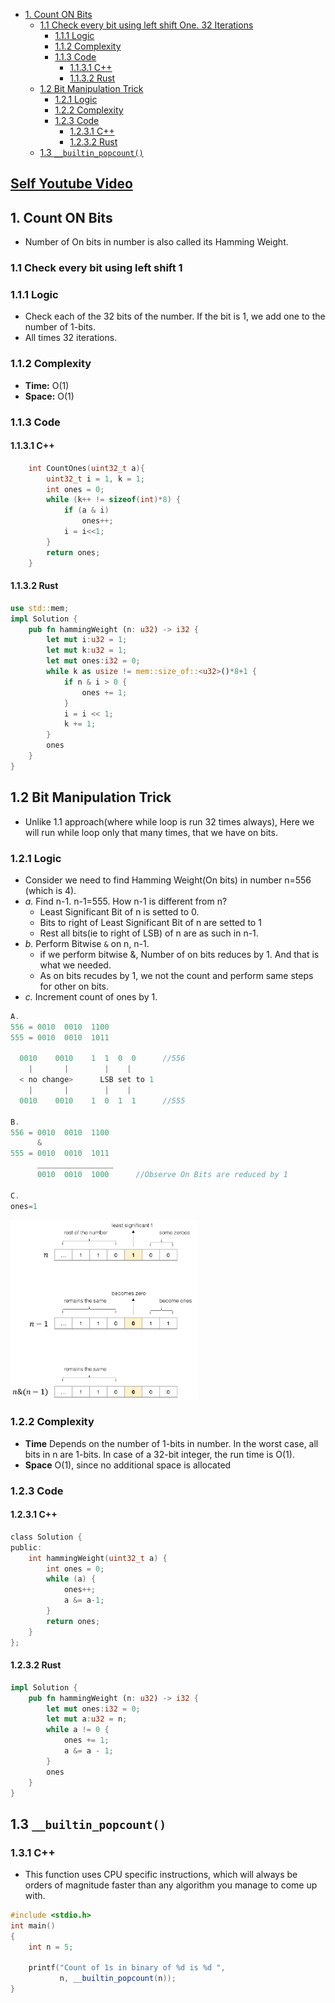 - [1. Count ON Bits](#count)
  - [1.1 Check every bit using left shift One. 32 Iterations](#check)
    - [1.1.1 Logic](#logic1)
    - [1.1.2 Complexity](#comp)
    - [1.1.3 Code](#code1)
      - [1.1.3.1 C++](#cpp)
      - [1.1.3.2 Rust](#rust)
  - [1.2 Bit Manipulation Trick](#trick)
    - [1.2.1 Logic](#logic)
    - [1.2.2 Complexity](#bcomp)
    - [1.2.3 Code](#bcode)
      - [1.2.3.1 C++](#bcpp)
      - [1.2.3.2 Rust](#brust)
  - [1.3 `__builtin_popcount()`](#popcount)
## [Self Youtube Video](https://www.youtube.com/watch?v=qB-7AH1pRO4)


<a name=count></a>
## 1. Count ON Bits
- Number of On bits in number is also called its Hamming Weight.

<a name=check></a>
### 1.1 Check every bit using left shift 1
<a name=logic1></a>
### 1.1.1 Logic
- Check each of the 32 bits of the number. If the bit is 1, we add one to the number of 1-bits.
- All times 32 iterations.
<a name=comp></a>
### 1.1.2 Complexity
  - **Time:** O(1)
  - **Space:** O(1)
<a name=code1></a>
### 1.1.3 Code
<a name=cpp></a>
#### 1.1.3.1 C++
```c
    int CountOnes(uint32_t a){
        uint32_t i = 1, k = 1;
        int ones = 0;
        while (k++ != sizeof(int)*8) {
            if (a & i)
                ones++;
            i = i<<1;
        }
        return ones;
    }
```
<a name=rust></a>
#### 1.1.3.2 Rust
```rs
use std::mem;
impl Solution {
    pub fn hammingWeight (n: u32) -> i32 {
        let mut i:u32 = 1;
        let mut k:u32 = 1;
        let mut ones:i32 = 0;
        while k as usize != mem::size_of::<u32>()*8+1 {
            if n & i > 0 {
                ones += 1;
            }
            i = i << 1;
            k += 1;
        }
        ones
    }
}
```

<a name=trick></a>
## 1.2 Bit Manipulation Trick
- Unlike 1.1 approach(where while loop is run 32 times always), Here we will run while loop only that many times, that we have on bits.
<a name=logic></a>
### 1.2.1 Logic
  - Consider we need to find Hamming Weight(On bits) in number n=556 (which is 4).
  - _a._ Find n-1. n-1=555. How n-1 is different from n?
    - Least Significant Bit of n is setted to 0.
    - Bits to right of Least Significant Bit of n are setted to 1
    - Rest all bits(ie to right of LSB) of n are as such in n-1.
  - _b._ Perform Bitwise `&` on n, n-1. 
    - if we perform bitwise &, Number of on bits reduces by 1. And that is what we needed.
    - As on bits recudes by 1, we not the count and perform same steps for other on bits.
  - _c._ Increment count of ones by 1.
```c
A.
556 = 0010  0010  1100
555 = 0010  0010  1011

  0010    0010    1  1  0  0      //556
    |       |        |    |
  < no change>      LSB set to 1
    |       |        |    |
  0010    0010    1  0  1  1      //555

B.                        
556 = 0010  0010  1100
      &
555 = 0010  0010  1011
      _________________
      0010  0010  1000      //Observe On Bits are reduced by 1
      
C. 
ones=1
```
<img src=counting_on_bits.png width=300/>

<a name=bcomp></a>
### 1.2.2 Complexity
- **Time** Depends on the number of 1-bits in number. In the worst case, all bits in n are 1-bits. In case of a 32-bit integer, the run time is O(1).
- **Space** O(1), since no additional space is allocated

<a name=bcode></a>
### 1.2.3 Code
<a name=bcpp></a>
#### 1.2.3.1 C++
```c
class Solution {
public:
    int hammingWeight(uint32_t a) {
        int ones = 0;
        while (a) {
            ones++;
            a &= a-1;
        }
        return ones;
    }
};
```
<a name=brust></a>
#### 1.2.3.2 Rust
```rs
impl Solution {
    pub fn hammingWeight (n: u32) -> i32 {
        let mut ones:i32 = 0;
        let mut a:u32 = n;
        while a != 0 {
            ones += 1;
            a &= a - 1;
        }
        ones
    }
}
```

<a name=popcount></a>
## 1.3 `__builtin_popcount()`
### 1.3.1 C++
- This function uses CPU specific instructions, which will always be orders of magnitude faster than any algorithm you manage to come up with.
```cpp
#include <stdio.h>
int main()
{
    int n = 5;
      
    printf("Count of 1s in binary of %d is %d ",
           n, __builtin_popcount(n));
}
```
